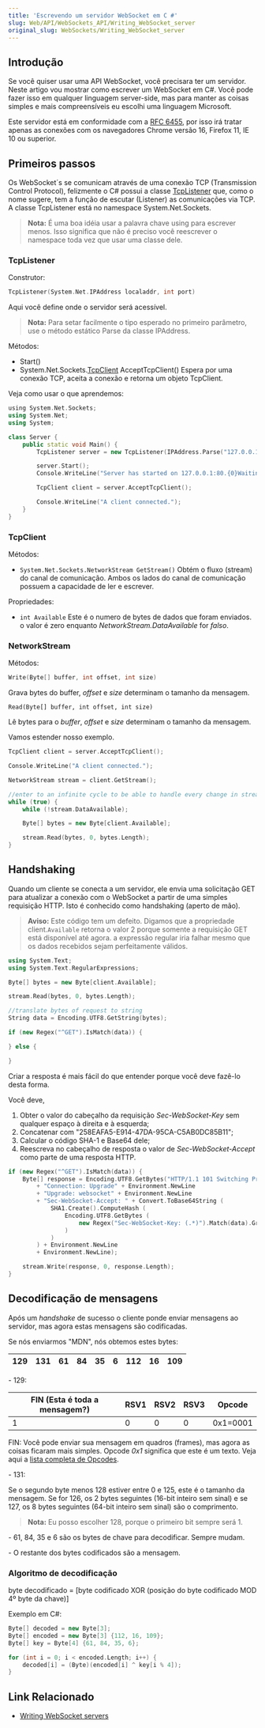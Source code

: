 ```yaml
---
title: 'Escrevendo um servidor WebSocket em C #'
slug: Web/API/WebSockets_API/Writing_WebSocket_server
original_slug: WebSockets/Writing_WebSocket_server
---
```

## Introdução

Se você quiser usar uma API WebSocket, você precisara ter um servidor. Neste artigo vou mostrar como escrever um WebSocket em C#. Você pode fazer isso em qualquer linguagem server-side, mas para manter as coisas simples e mais compreensíveis eu escolhi uma linguagem Microsoft.

Este servidor está em conformidade com a [RFC 6455](http://tools.ietf.org/html/rfc6455), por isso irá tratar apenas as conexões com os navegadores Chrome versão 16, Firefox 11, IE 10 ou superior.

## Primeiros passos

Os WebSocket´s se comunicam através de uma conexão TCP (Transmission Control Protocol), felizmente o C# possui a classe [TcpListener](https://msdn.microsoft.com/pt-br/library/system.net.sockets.tcplistener.aspx) que, como o nome sugere, tem a função de escutar (Listener) as comunicações via TCP. A classe TcpListener está no namespace System.Net.Sockets.

> **Nota:** É uma boa idéia usar a palavra chave using para escrever menos. Isso significa que não é preciso você reescrever o namespace toda vez que usar uma classe dele.

### TcpListener

Construtor:

```cpp
TcpListener(System.Net.IPAddress localaddr, int port)
```

Aqui você define onde o servidor será acessível.

> **Nota:** Para setar facilmente o tipo esperado no primeiro parâmetro, use o método estático Parse da classe IPAddress.

Métodos:

- Start()
- System.Net.Sockets.[TcpClient](http://msdn.microsoft.com/en-us/library/system.net.sockets.tcpclient.aspx) AcceptTcpClient()
  Espera por uma conexão TCP, aceita a conexão e retorna um objeto TcpClient.

Veja como usar o que aprendemos:

```cpp
​using System.Net.Sockets;
using System.Net;
using System;

class Server {
    public static void Main() {
        TcpListener server = new TcpListener(IPAddress.Parse("127.0.0.1"), 80);

        server.Start();
        Console.WriteLine("Server has started on 127.0.0.1:80.{0}Waiting for a connection...", Environment.NewLine);

        TcpClient client = server.AcceptTcpClient();

        Console.WriteLine("A client connected.");
    }
}
```

### TcpClient

Métodos:

- `System.Net.Sockets.NetworkStream GetStream()`
  Obtém o fluxo (stream) do canal de comunicação. Ambos os lados do canal de comunicação possuem a capacidade de ler e escrever.

Propriedades:

- `int Available`
  Este é o numero de bytes de dados que foram enviados. o valor é zero enquanto _NetworkStream.DataAvailable_ for _falso_.

### NetworkStream

Métodos:

```cpp
Write(Byte[] buffer, int offset, int size)
```

Grava bytes do buffer, _offset_ e _size_ determinam o tamanho da mensagem.

```
Read(Byte[] buffer, int offset, int size)
```

Lê bytes para o _buffer_, _offset_ e _size_ determinam o tamanho da mensagem.

Vamos estender nosso exemplo.

```cpp
TcpClient client = server.AcceptTcpClient();

Console.WriteLine("A client connected.");

NetworkStream stream = client.GetStream();

//enter to an infinite cycle to be able to handle every change in stream
while (true) {
    while (!stream.DataAvailable);

    Byte[] bytes = new Byte[client.Available];

    stream.Read(bytes, 0, bytes.Length);
}
```

## Handshaking

Quando um cliente se conecta a um servidor, ele envia uma solicitação GET para atualizar a conexão com o WebSocket a partir de uma simples requisição HTTP. Isto é conhecido como handshaking (aperto de mão).

> **Aviso:** Este código tem um defeito. Digamos que a propriedade client.`Available` retorna o valor 2 porque somente a requisição GET está disponível até agora. a expressão regular iria falhar mesmo que os dados recebidos sejam perfeitamente válidos.

```cpp
using System.Text;
using System.Text.RegularExpressions;

Byte[] bytes = new Byte[client.Available];

stream.Read(bytes, 0, bytes.Length);

//translate bytes of request to string
String data = Encoding.UTF8.GetString(bytes);

if (new Regex("^GET").IsMatch(data)) {

} else {

}
```

Criar a resposta é mais fácil do que entender porque você deve fazê-lo desta forma.

Você deve,

1. Obter o valor do cabeçalho da requisição _Sec-WebSocket-Key_ sem qualquer espaço à direita e à esquerda;
2. Concatenar com "258EAFA5-E914-47DA-95CA-C5AB0DC85B11";
3. Calcular o código SHA-1 e Base64 dele;
4. Reescreva no cabeçalho de resposta o valor de _Sec-WebSocket-Accept_ como parte de uma resposta HTTP.

```cpp
if (new Regex("^GET").IsMatch(data)) {
    Byte[] response = Encoding.UTF8.GetBytes("HTTP/1.1 101 Switching Protocols" + Environment.NewLine
        + "Connection: Upgrade" + Environment.NewLine
        + "Upgrade: websocket" + Environment.NewLine
        + "Sec-WebSocket-Accept: " + Convert.ToBase64String (
            SHA1.Create().ComputeHash (
                Encoding.UTF8.GetBytes (
                    new Regex("Sec-WebSocket-Key: (.*)").Match(data).Groups[1].Value.Trim() + "258EAFA5-E914-47DA-95CA-C5AB0DC85B11"
                )
            )
        ) + Environment.NewLine
        + Environment.NewLine);

    stream.Write(response, 0, response.Length);
}
```

## Decodificação de mensagens

Após um _handshake_ de sucesso o cliente ponde enviar mensagens ao servidor, mas agora estas mensagens são codificadas.

Se nós enviarmos "MDN", nós obtemos estes bytes:

| 129 | 131 | 61  | 84  | 35  | 6   | 112 | 16  | 109 |
| --- | --- | --- | --- | --- | --- | --- | --- | --- |

\- 129:

| FIN (Esta é toda a mensagem?) | RSV1 | RSV2 | RSV3 | Opcode   |
| ----------------------------- | ---- | ---- | ---- | -------- |
| 1                             | 0    | 0    | 0    | 0x1=0001 |

FIN: Você pode enviar sua mensagem em quadros (frames), mas agora as coisas ficaram mais simples.
Opcode _0x1_ significa que este é um texto. Veja aqui a [lista completa de Opcodes](http://tools.ietf.org/html/rfc6455#section-5.2).

\- 131:

Se o segundo byte menos 128 estiver entre 0 e 125, este é o tamanho da mensagem. Se for 126, os 2 bytes seguintes (16-bit inteiro sem sinal) e se 127, os 8 bytes seguintes (64-bit inteiro sem sinal) são o comprimento.

> **Nota:** Eu posso escolher 128, porque o primeiro bit sempre será 1.

\- 61, 84, 35 e 6 são os bytes de chave para decodificar. Sempre mudam.

\- O restante dos bytes codificados são a mensagem.

### Algoritmo de decodificação

byte decodificado = \[byte codificado XOR (posição do byte codificado MOD 4º byte da chave)]

Exemplo em C#:

```cpp
Byte[] decoded = new Byte[3];
Byte[] encoded = new Byte[3] {112, 16, 109};
Byte[] key = Byte[4] {61, 84, 35, 6};

for (int i = 0; i < encoded.Length; i++) {
    decoded[i] = (Byte)(encoded[i] ^ key[i % 4]);
}
```

## Link Relacionado

- [Writing WebSocket servers](/pt-BR/docs/WebSockets/Writing_WebSocket_servers)
